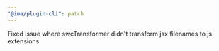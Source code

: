```yaml
---
"@ima/plugin-cli": patch
---
```


Fixed issue where swcTransformer didn't transform jsx filenames to js extensions
